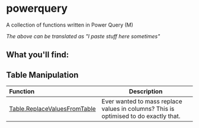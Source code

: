 # powerquery
A collection of functions written in Power Query (M)


*The above can be translated as "I paste stuff here sometimes"*


## What you'll find:

## Table Manipulation
| Function | Description |
| :--- | ----------- |
| [Table.ReplaceValuesFromTable](Tables/Table.ReplaceValuesFromTable) | Ever wanted to mass replace values in columns? This is optimised to do exactly that. |

